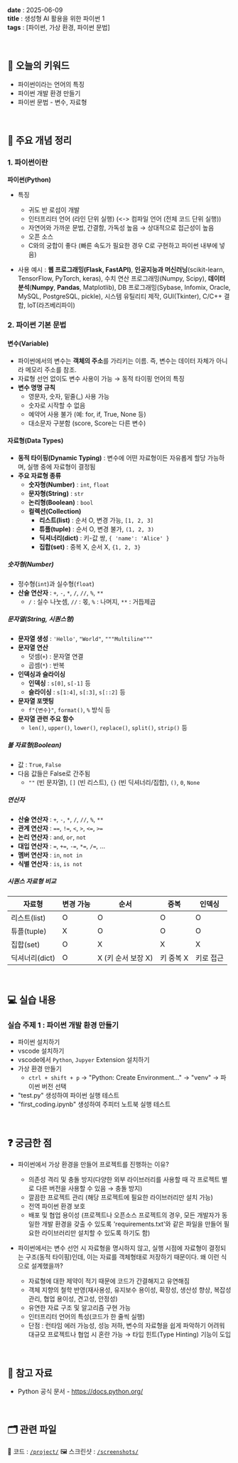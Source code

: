 
<br/>

**date** : 2025-06-09 <br/>
**title** : 생성형 AI 활용을 위한 파이썬 1 <br/>
**tags** : [파이썬, 가상 환경, 파이썬 문법] <br/>

<br/>

## 📌 오늘의 키워드

- 파이썬이라는 언어의 특징
- 파이썬 개발 환경 만들기
- 파이썬 문법 - 변수, 자료형

<br/>

## 🧠 주요 개념 정리

### 1. 파이썬이란

**파이썬(Python)**
- 특징
    - 귀도 반 로섬이 개발
    - 인터프리터 언어 (라인 단위 실행) (<-> 컴파일 언어 (전체 코드 단위 실행))
    - 자연어와 가까운 문법, 간결함, 가독성 높음 → 상대적으로 접근성이 높음
    - 오픈 소스
    - C와의 궁합이 좋다 (빠른 속도가 필요한 경우 C로 구현하고 파이썬 내부에 넣음)

- 사용 예시 : **웹 프로그래밍(Flask, FastAPI)**, **인공지능과 머신러닝**(scikit-learn, TensorFlow, PyTorch, keras), 수치 연산 프로그래밍(Numpy, Scipy), **데이터 분석**(**Numpy**, **Pandas**, Matplotlib), DB 프로그래밍(Sybase, Infomix, Oracle, MySQL, PostgreSQL, pickle), 시스템 유틸리티 제작, GUI(Tkinter), C/C++ 결합, IoT(라즈베리파이)

### 2. 파이썬 기본 문법

#### 변수(Variable)
- 파이썬에서의 변수는 **객체의 주소**를 가리키는 이름. 즉, 변수는 데이터 자체가 아니라 메모리 주소를 참조.
- 자료형 선언 없이도 변수 사용이 가능 → 동적 타이핑 언어의 특징
- **변수 명명 규칙**
    - 영문자, 숫자, 밑줄(_) 사용 가능
    - 숫자로 시작할 수 없음
    - 예약어 사용 불가 (예: for, if, True, None 등)
    - 대소문자 구분함 (score, Score는 다른 변수)

#### 자료형(Data Types)
- **동적 타이핑(Dynamic Typing)** : 변수에 어떤 자료형이든 자유롭게 할당 가능하며, 실행 중에 자료형이 결정됨
- **주요 자료형 종류**
    - **숫자형(Number)** : `int`, `float`
    - **문자형(String)** : `str`
    - **논리형(Boolean)** : `bool`
    - **컬렉션(Collection)**
        - **리스트(list)** : 순서 O, 변경 가능, `[1, 2, 3]`
        - **튜플(tuple)** : 순서 O, 변경 불가, `(1, 2, 3)`
        - **딕셔너리(dict)** : 키-값 쌍, `{ 'name': 'Alice' }`
        - **집합(set)** : 중복 X, 순서 X, `{1, 2, 3}`

##### 숫자형(Number)
- 정수형(`int`)과 실수형(`float`)
- **산술 연산자** : `+`, `-`, `*`, `/`, `//`, `%`, `**`
    - `/` : 실수 나눗셈, `//` : 몫, `%` : 나머지, `**` : 거듭제곱

##### 문자열(String, 시퀀스형)
- **문자열 생성** : `'Hello'`, `"World"`, `"""Multiline"""`
- **문자열 연산**
    - 덧셈(`+`) : 문자열 연결
    - 곱셈(`*`) : 반복
- **인덱싱과 슬라이싱**
    - **인덱싱** : `s[0]`, `s[-1]` 등
    - **슬라이싱** : `s[1:4]`, `s[:3]`, `s[::2]` 등
- **문자열 포맷팅**
    - `f"{변수}"`, `format()`, `%` 방식 등
- **문자열 관련 주요 함수**
    - `len()`, `upper()`, `lower()`, `replace()`, `split()`, `strip()` 등

##### 불 자료형(Boolean)
- 값 : `True`, `False`
- 다음 값들은 False로 간주됨
    - `""` (빈 문자열), `[]` (빈 리스트), `{}` (빈 딕셔너리/집합), `()`, `0`, `None`

##### 연산자
- **산술 연산자** : `+`, `-`, `*`, `/`, `//`, `%`, `**`
- **관계 연산자** : `==`, `!=`, `<`, `>`, `<=`, `>=`
- **논리 연산자** : `and`, `or`, `not`
- **대입 연산자** : `=`, `+=`, `-=`, `*=`, `/=`, ...
- **멤버 연산자** : `in`, `not in`
- **식별 연산자** : `is`, `is not`

##### 시퀀스 자료형 비교
| 자료형 | 변경 가능 | 순서 | 중복 | 인덱싱 |
|--------|------|------|------|------|
| 리스트(list) | O | O | O | O |
| 튜플(tuple) | X | O | O | O |
| 집합(set) | O | X | X | X |
| 딕셔너리(dict) | O | X (키 순서 보장 X) | 키 중복 X | 키로 접근 |

<br/>

## 💻 실습 내용

### 실습 주제 1 : 파이썬 개발 환경 만들기

- 파이썬 설치하기 [](https://www.python.org/downloads/)
- vscode 설치하기 [](https://code.visualstudio.com/)
- vscode에서 `Python`, `Jupyer` Extension 설치하기
- 가상 환경 만들기
    - `ctrl + shift + p` → "Python: Create Environment..." → "venv" → 파이썬 버전 선택
- "test.py" 생성하여 파이썬 실행 테스트
- "first_coding.ipynb" 생성하여 주피터 노트북 실행 테스트

<br/>

## ❓ 궁금한 점

- 파이썬에서 가상 환경을 만들어 프로젝트를 진행하는 이유?
    - 의존성 격리 및 충돌 방지(다양한 외부 라이브러리를 사용할 때 각 프로젝트 별로 다른 버전을 사용할 수 있음 → 충돌 방지)
    - 깔끔한 프로젝트 관리 (해당 프로젝트에 필요한 라이브러리만 설치 가능)
    - 전역 파이썬 환경 보호
    - 배포 및 협업 용이성 (프로젝트나 오픈소스 프로젝트의 경우, 모든 개발자가 동일한 개발 환경을 갖출 수 있도록 'requirements.txt'와 같은 파일을 만들어 필요한 라이브러리만 설치할 수 있도록 하기도 함)

- 파이썬에서는 변수 선언 시 자료형을 명시하지 않고, 실행 시점에 자료형이 결정되는 구조(동적 타이핑)인데, 이는 자료를 객체형태로 저장하기 때문이다. 왜 이런 식으로 설계했을까?
    - 자료형에 대한 제약이 적기 때문에 코드가 간결해지고 유연해짐
    - 객체 지향의 철학 반영(재사용성, 유지보수 용이성, 확장성, 생산성 향상, 복잡성 관리, 협업 용이성, 견고성, 안정성)
    - 유연한 자료 구조 및 알고리즘 구현 가능
    - 인터프리터 언어의 특성(코드가 한 줄씩 실행)
    - 단점 : 런타임 에러 가능성, 성능 저하, 변수의 자료형을 쉽게 파악하기 어려워 대규모 프로젝트나 협업 시 혼란 가능 → 타입 힌트(Type Hinting) 기능이 도입

<br/>

## 🔗 참고 자료

- Python 공식 문서 - https://docs.python.org/

<br/>

## 🗂 관련 파일

📁 코드 : [`/project/`](../project/python/)
🖼 스크린샷 : [`/screenshots/`](../screenshots/2025-06-09/)
